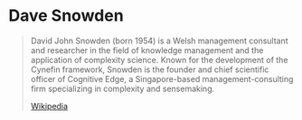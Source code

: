 # Dave Snowden

> David John Snowden (born 1954) is a Welsh management consultant and researcher in the field of knowledge management and the application of complexity science. Known for the development of the Cynefin framework, Snowden is the founder and chief scientific officer of Cognitive Edge, a Singapore-based management-consulting firm specializing in complexity and sensemaking.
>
> [Wikipedia](https://en.wikipedia.org/wiki/Dave%20Snowden)